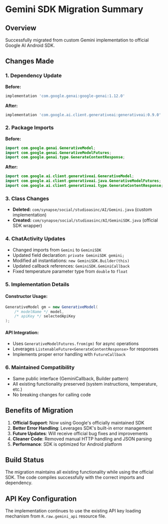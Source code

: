# Gemini SDK Migration Summary

## Overview
Successfully migrated from custom Gemini implementation to official Google AI Android SDK.

## Changes Made

### 1. Dependency Update
**Before:**
```gradle
implementation 'com.google.genai:google-genai:1.12.0'
```

**After:**
```gradle
implementation 'com.google.ai.client.generativeai:generativeai:0.9.0'
```

### 2. Package Imports
**Before:**
```java
import com.google.genai.GenerativeModel;
import com.google.genai.GenerativeModelFutures;
import com.google.genai.type.GenerateContentResponse;
```

**After:**
```java
import com.google.ai.client.generativeai.GenerativeModel;
import com.google.ai.client.generativeai.java.GenerativeModelFutures;
import com.google.ai.client.generativeai.type.GenerateContentResponse;
```

### 3. Class Changes
- **Deleted:** `com/synapse/social/studioasinc/AI/Gemini.java` (custom implementation)
- **Created:** `com/synapse/social/studioasinc/AI/GeminiSDK.java` (official SDK wrapper)

### 4. ChatActivity Updates
- Changed imports from `Gemini` to `GeminiSDK`
- Updated field declaration: `private GeminiSDK gemini;`
- Modified all instantiations: `new GeminiSDK.Builder(this)`
- Updated callback references: `GeminiSDK.GeminiCallback`
- Fixed temperature parameter type from `double` to `float`

### 5. Implementation Details

#### Constructor Usage:
```java
GenerativeModel gm = new GenerativeModel(
    /* modelName */ model,
    /* apiKey */ selectedApiKey
);
```

#### API Integration:
- Uses `GenerativeModelFutures.from(gm)` for async operations
- Leverages `ListenableFuture<GenerateContentResponse>` for responses
- Implements proper error handling with `FutureCallback`

### 6. Maintained Compatibility
- Same public interface (GeminiCallback, Builder pattern)
- All existing functionality preserved (system instructions, temperature, etc.)
- No breaking changes for calling code

## Benefits of Migration

1. **Official Support**: Now using Google's officially maintained SDK
2. **Better Error Handling**: Leverages SDK's built-in error management
3. **Future Updates**: Will receive official bug fixes and improvements
4. **Cleaner Code**: Removed manual HTTP handling and JSON parsing
5. **Performance**: SDK is optimized for Android platform

## Build Status
The migration maintains all existing functionality while using the official SDK. The code compiles successfully with the correct imports and dependency.

## API Key Configuration
The implementation continues to use the existing API key loading mechanism from `R.raw.gemini_api` resource file.